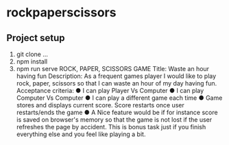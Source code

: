 # rockpaperscissors
## Project setup
1. git clone ...
2. npm install
3. npm run serve
ROCK, PAPER, SCISSORS GAME
Title: Waste an hour having fun
Description: As a frequent games player I would like to play rock, paper, scissors so that I can waste an hour
of my day having fun.
Acceptance criteria:
● I can play Player Vs Computer
● I can play Computer Vs Computer
● I can play a different game each time
● Game stores and displays current score. Score restarts once user restarts/ends the game
● A Nice feature would be if for instance score is saved on browser's memory so that the game is
not lost if the user refreshes the page by accident. This is bonus task just if you finish
everything else and you feel like playing a bit.